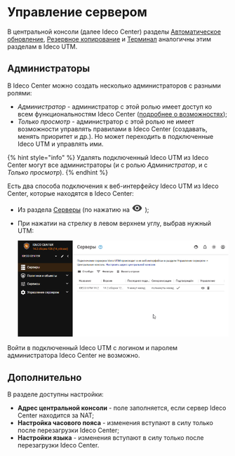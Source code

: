 # Управление сервером

В центральной консоли (далее Ideco Center) разделы [Автоматическое обновление](server-update.md), [Резервное копирование](backup.md) и [Терминал](terminal.md) аналогичны этим разделам в Ideco UTM. 

## Администраторы

В Ideco Center можно создать несколько администраторов с разными ролями: 
* *Администратор* - администратор с этой ролью имеет доступ ко всем функциональностям Ideco Center ([подробнее о возможностях](README.md));
* *Только просмотр* - администратор с этой ролью не имеет возможности управлять правилами в Ideco Center (создавать, менять приоритет и др.). Но может переходить в подключенные Ideco UTM и управлять ими.

{% hint style="info" %}
Удалять подключенный Ideco UTM из Ideco Center могут все администраторы (и с ролью *Администратор*, и с *Только просмотр*).
{% endhint %}
 
Есть два способа подключения к веб-интерфейсу Ideco UTM из Ideco Center, которые находятся в Ideco Center:
* Из раздела [Серверы](central-console.md) (по нажатию на ![](../../../.gitbook/assets/eye-icon.png) );
* При нажатии на стрелку в левом верхнем углу, выбрав нужный UTM:
    
    ![](../../../.gitbook/assets/server-management.gif)
 
Войти в подключенный Ideco UTM с логином и паролем администратора Ideco Center не возможно.

## Дополнительно

В разделе доступны настройки:

* **Адрес центральной консоли** - поле заполняется, если сервер Ideco Center находится за NAT;
* **Настройка часового пояса** - изменения вступают в силу только после перезагрузки Ideco Center;
* **Настройки языка** - изменения вступают в силу только после перезагрузки Ideco Center.
